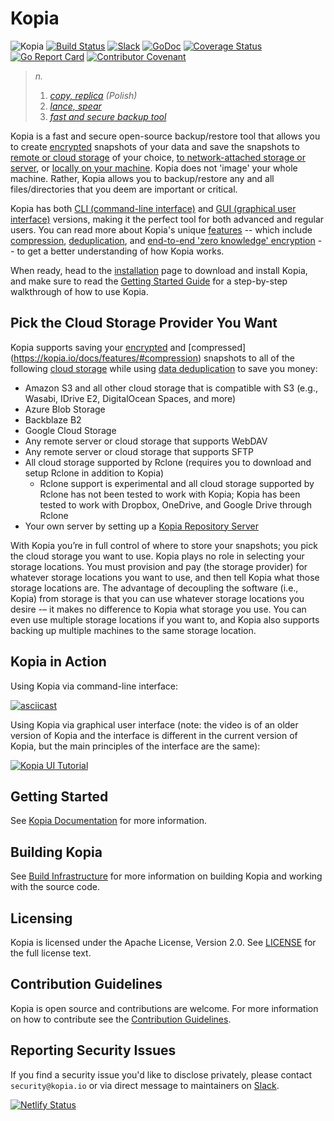 Kopia
=====

![Kopia](icons/kopia.svg)
[![Build Status](https://github.com/kopia/kopia/workflows/Build/badge.svg)](https://github.com/kopia/kopia/actions?query=workflow%3ABuild)
[![Slack](https://img.shields.io/badge/discuss-slack-blue.svg)](https://slack.kopia.io/) 
[![GoDoc](https://godoc.org/github.com/kopia/kopia/repo?status.svg)](https://godoc.org/github.com/kopia/kopia/repo)
[![Coverage Status](https://codecov.io/gh/kopia/kopia/branch/master/graph/badge.svg?token=CRK4RMRFSH)](https://codecov.io/gh/kopia/kopia)[![Go Report Card](https://goreportcard.com/badge/github.com/kopia/kopia)](https://goreportcard.com/report/github.com/kopia/kopia)
[![Contributor Covenant](https://img.shields.io/badge/Contributor%20Covenant-v2.0%20adopted-ff69b4.svg)](CODE_OF_CONDUCT.md)

> _n._
>
> 1. _[copy, replica](https://en.wikipedia.org/wiki/Replica) (Polish)_
> 2. _[lance, spear](https://en.wikipedia.org/wiki/Kopia)_
> 3. _[fast and secure backup tool](https://kopia.io)_


Kopia is a fast and secure open-source backup/restore tool that allows you to create [encrypted](https://kopia.io/docs/features/#end-to-end-zero-knowledge-encryption) snapshots of your data and save the snapshots to [remote or cloud storage](https://kopia.io/docs/features/#save-snapshots-to-cloud-network-or-local-storage) of your choice, [to network-attached storage or server](https://kopia.io/docs/features/#save-snapshots-to-cloud-network-or-local-storage), or [locally on your machine](https://kopia.io/docs/features/#save-snapshots-to-cloud-network-or-local-storage). Kopia does not 'image' your whole machine. Rather, Kopia allows you to backup/restore any and all files/directories that you deem are important or critical.

Kopia has both [CLI (command-line interface)](https://kopia.io/docs/features/#both-command-line-and-graphical-user-interfaces) and [GUI (graphical user interface)](https://kopia.io/docs/features/#both-command-line-and-graphical-user-interfaces) versions, making it the perfect tool for both advanced and regular users. You can read more about Kopia's unique [features](https://kopia.io/docs/features/) -- which include [compression](https://kopia.io/docs/features/#compression), [deduplication](https://kopia.io/docs/features/#backup-files-and-directories-using-snapshots), and [end-to-end 'zero knowledge' encryption](https://kopia.io/docs/features/#end-to-end-zero-knowledge-encryption) -- to get a better understanding of how Kopia works.

When ready, head to the [installation](installation/) page to download and install Kopia, and make sure to read the [Getting Started Guide](getting-started/) for a step-by-step walkthrough of how to use Kopia.

Pick the Cloud Storage Provider You Want
---

Kopia supports saving your [encrypted](https://kopia.io/docs/features/#end-to-end-zero-knowledge-encryption) and [compressed] (https://kopia.io/docs/features/#compression) snapshots to all of the following [cloud storage](https://kopia.io/docs/features/#save-snapshots-to-cloud-network-or-local-storage) while using [data deduplication](https://kopia.io/docs/features/#backup-files-and-directories-using-snapshots) to save you money:

* Amazon S3 and all other cloud storage that is compatible with S3 (e.g., Wasabi, IDrive E2, DigitalOcean Spaces, and more)
* Azure Blob Storage
* Backblaze B2
* Google Cloud Storage
* Any remote server or cloud storage that supports WebDAV
* Any remote server or cloud storage that supports SFTP
* All cloud storage supported by Rclone (requires you to download and setup Rclone in addition to Kopia)
  * Rclone support is experimental and all cloud storage supported by Rclone has not been tested to work with Kopia; Kopia has been tested to work with Dropbox, OneDrive, and Google Drive through Rclone
* Your own server by setting up a [Kopia Repository Server](https://kopia.io/docs/repository-server/)

With Kopia you’re in full control of where to store your snapshots; you pick the cloud storage you want to use. Kopia plays no role in selecting your storage locations. You must provision and pay (the storage provider) for whatever storage locations you want to use, and then tell Kopia what those storage locations are. The advantage of decoupling the software (i.e., Kopia) from storage is that you can use whatever storage locations you desire -– it makes no difference to Kopia what storage you use. You can even use multiple storage locations if you want to, and Kopia also supports backing up multiple machines to the same storage location.

Kopia in Action
---

Using Kopia via command-line interface:

[![asciicast](https://asciinema.org/a/ykx6uzEhKY3451fWEnX9nm9uo.svg)](https://asciinema.org/a/ykx6uzEhKY3451fWEnX9nm9uo)

Using Kopia via graphical user interface (note: the video is of an older version of Kopia and the interface is different in the current version of Kopia, but the main principles of the interface are the same):

[![Kopia UI Tutorial](https://img.youtube.com/vi/sHJjSpasWIo/0.jpg)](https://www.youtube.com/watch?v=sHJjSpasWIo)

Getting Started
---
See [Kopia Documentation](https://kopia.io/docs/) for more information.

Building Kopia
---
See [Build Infrastructure](BUILD.md) for more information on building Kopia and working with the source code.

Licensing
---
Kopia is licensed under the Apache License, Version 2.0. See [LICENSE](LICENSE) for the full license text.

Contribution Guidelines
---
Kopia is open source and contributions are welcome. For more information on how to contribute see the [Contribution Guidelines](https://kopia.io/docs/contribution-guidelines/).

Reporting Security Issues
---
If you find a security issue you'd like to disclose privately, please contact `security@kopia.io` or via direct message to maintainers on [Slack](https://slack.kopia.io).

[![Netlify Status](https://api.netlify.com/api/v1/badges/6b5c1fe4-a0da-4e7e-939b-ff1105251985/deploy-status)](https://app.netlify.com/sites/kopia/deploys)
